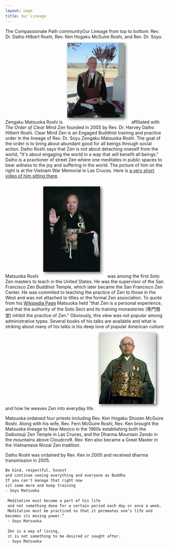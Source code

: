 ```yaml
---
layout: page
title: Our Lineage
---
```

The Compassionate Path community<span class='marginnote'>Our Lineage from top to bottom: Rev. Dr. Daiho Hilbert Roshi, Rev. Ken Hogaku McGuire Roshi, and Rev. Dr. Soyu Zengaku Matsuoka Roshi </span> is <span class='marginnote'><img class="fullwidth" src="/img/daiho.png"></span>  affiliated with *The Order of Clear Mind Zen* founded in 2005 by Rev. Dr. Harvey Daiho Hilbert Roshi. Clear Mind Zen is an Engaged Buddhist training and practice order  in the lineage of Rev. Dr. Soyu Zengaku Matsuoka Roshi. The goal of the order is to bring about abundant good for all beings through social action. Daiho Roshi says that Zen is not about detaching oneself from the world, "It's about engaging the world in a way that will benefit all beings." Daiho is a practioner of street Zen where one meditates in public spaces to bear witness to the joy and suffering in the world. The picture of him on the right is at the Vietnam War Memorial in Las Cruces. Here is [a very short video of him sitting there](https://www.youtube.com/watch?v=kQIWfBHkrrg).

Matsuoka Roshi <span class='marginnote'><img class="fullwidth" src="/img/McGuire.png"></span>  was among the first Soto Zen masters to teach in the United States.  He was the supervisor of the San Francisco Zen Buddhist Temple, which later became the San Francisco Zen Center. He was commited to teaching the practice of Zen to those in the West and was not attached to titles or the formal Zen association. To quote from his [Wikipedia Page](https://en.wikipedia.org/wiki/S%C5%8Dy%C5%AB_Matsuoka) Matsuoka held "that Zen is a personal experience, and that the authority of the Soto Sect and its training monasteries (専門僧堂) inhibit the practice of Zen." Obviously, this view was not popular among administrative types. Several books of his talks are available and what is striking about many of his talks is his deep love of popular American culture and how he weaves Zen into everyday life. <span class='marginnote'><img class="fullwidth" src="/img/matsuoka.png"></span> 

Matsuoka ordained four priests including Rev. Ken Hogaku Shozen McGuire Roshi.  Along with his wife, Rev. Fern McGuire Roshi, Rev. Ken brought the Matsuoka lineage to New Mexico in the 1960s establishing both the Daibutsuji Zen Temple in Las Cruces, and the Dharma Mountain Zendo in the mountains above Cloudcroft. Rev. Ken also became a Great Master in the Vietnamese Rinzai Zen tradition.  

Daiho Roshi was ordained by Rev. Ken in 2000 and received dharma transmission in 2005.



    Be kind, respectful, honest
    and continue seeing everything and everyone as Buddha
    If you can't manage that right now
    sit some more and keep training 
    - Soyu Matsuoka

     Meditation must become a part of his life 
     and not something done for a certain period each day or once a week. 
     Meditation must be practiced so that it permeates one’s life and becomes its moving power.”
     - Soyu Matsuoka

     Zen is a way of living,
     it is not something to be desired or sought after.
     - Soyu Matsuoka



